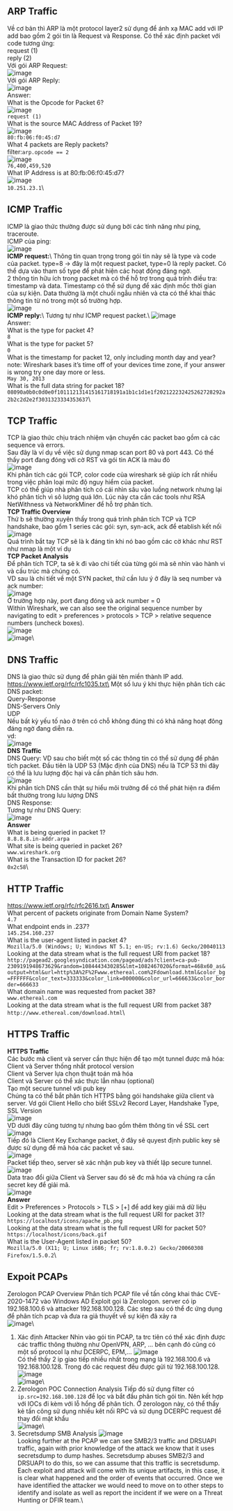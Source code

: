 <h2>ARP Traffic</h2>

Về cơ bản thì ARP là một protocol layer2 sử dụng để ánh xạ MAC add với IP add bao gồm 2 gói tin là Request và Response. Có thể xác định packet với code tương ứng:\
request (1)\
reply (2)\
Với gói ARP Request:\
![image](https://user-images.githubusercontent.com/95600382/154234439-cf6c5956-b030-447c-bc90-1dfba4f67473.png)\
Với gói ARP Reply:\
![image](https://user-images.githubusercontent.com/95600382/154234602-e16bb03a-fa95-4391-b79b-db81c1bdccf4.png)\
Answer:\
What is the Opcode for Packet 6?\
![image](https://user-images.githubusercontent.com/95600382/154235690-79ecc940-e80c-429b-8213-2e54d93dac92.png)\
`request (1)`\
What is the source MAC Address of Packet 19?\
![image](https://user-images.githubusercontent.com/95600382/154235811-85e4acd9-0c42-439a-b1eb-33241d24b99a.png)\
`80:fb:06:f0:45:d7`\
What 4 packets are Reply packets?\
filter:`arp.opcode == 2`\
![image](https://user-images.githubusercontent.com/95600382/154235968-1d8d6c2d-943b-4c35-840a-b315ee645c2a.png)\
`76,400,459,520`\
What IP Address is at 80:fb:06:f0:45:d7?\
![image](https://user-images.githubusercontent.com/95600382/154235811-85e4acd9-0c42-439a-b1eb-33241d24b99a.png)\
`10.251.23.1`\

<h2>ICMP Traffic</h2>

ICMP là giao thức thường được sử dụng bởi các tính năng như ping, traceroute.\
ICMP của ping:\
![image](https://user-images.githubusercontent.com/95600382/154240058-59e89b10-acaa-4c8c-9055-1dd31a641d49.png)\
**ICMP request:**\ 
Thông tin quan trọng trong gói tin này sẽ là type và code của packet. type=8 -> đây là một request packet, type=0 là reply packet. Có thể dựa vào tham số type để phát hiện các hoạt động đáng ngờ.\
2 thông tin hữu ích trong packet mà có thể hỗ trợ trong quá trình điều tra: timestamp và data. Timestamp có thể sử dụng để xác định mốc thời gian của sự kiện. Data thường là một chuối ngẫu nhiên và cta có thể khai thác thông tin từ nó trong một số trường hợp.\
![image](https://user-images.githubusercontent.com/95600382/154240910-9c85594b-0e09-425e-9d8f-986c4bdc0365.png)\
**ICMP reply:**\ 
Tương tự như ICMP request packet.\ 
![image](https://user-images.githubusercontent.com/95600382/154243588-c84118fe-d635-4830-a312-a37d837bf56b.png)\
Answer:\
What is the type for packet 4?\
`8`\
What is the type for packet 5?\
`0`\
What is the timestamp for packet 12, only including month day and year?\
note: Wireshark bases it’s time off of your devices time zone, if your answer is wrong try one day more or less.\
`May 30, 2013`\
What is the full data string for packet 18?\
`08090a0b0c0d0e0f101112131415161718191a1b1c1d1e1f202122232425262728292a2b2c2d2e2f3031323334353637`\

<h2>TCP Traffic</h2>

TCP là giao thức chịu trách nhiệm vận chuyển các packet bao gồm cả các sequence và errors.\
Sau đây là ví dụ về việc sử dụng nmap scan port 80 và port 443. Có thể thấy port đang đóng với cờ RST và gói tin ACK là màu đỏ\
![image](https://user-images.githubusercontent.com/95600382/154245975-d1f7607b-2cba-45c3-9932-bdaa3d9790be.png)\
Khi phân tích các gói TCP, color code của wireshark sẽ giúp ích rất nhiều trong việc phân loại mức độ nguy hiểm của packet.\
TCP có thể giúp nhà phân tích có cái nhìn sâu vào luồng network nhưng lại khó phân tích vì sô lượng quá lớn. Lúc này cta cần các tools như RSA NetWithness và NetworkMiner để hỗ trợ phân tích.\
**TCP Traffic Overview**\
Thứ b sẽ thường xuyên thấy trong quá trình phân tích TCP và TCP handshake, bao gồm 1 series các gói: syn, syn-ack, ack để etablish kết nối\
![image](https://user-images.githubusercontent.com/95600382/154247156-6fd7ba22-b61c-407d-98cc-b93f26051b76.png)\
Quá trình bắt tay TCP sẽ là k đáng tin khi nó bao gồm các cờ khác như RST như nmap là một ví dụ\
**TCP Packet Analysis**\
Để phân tích TCP, ta sẽ k đi vào chi tiết của từng gói mà sẽ nhìn vào hành vi và cấu trúc mà chúng có.\
VD sau là chi tiết về một SYN packet, thứ cần lưu ý ở đây là seq number và ack number:\
![image](https://user-images.githubusercontent.com/95600382/154247870-c6b297df-2163-42c2-89c8-b235686ad633.png)\
Ở trường hợp này, port đang đóng và ack number = 0\
Within Wireshark, we can also see the original sequence number by navigating to edit > preferences > protocols > TCP > relative sequence numbers (uncheck boxes).\
![image](https://user-images.githubusercontent.com/95600382/154248034-f01ea4f6-0d5e-4eb4-b653-2080d7e63b7a.png)\
![image](https://user-images.githubusercontent.com/95600382/154248140-477e5921-d3e5-4c36-a5f1-4e425d7020a6.png)\

<h2>DNS Traffic</h2>

DNS là giao thức sử dụng để phân giải tên miền thành IP add.\
https://www.ietf.org/rfc/rfc1035.txt\
Một số lưu ý khi thực hiện phân tích các DNS packet:\
Query-Response\
DNS-Servers Only\
UDP\
Nếu bất kỳ yếu tố nào ở trên có chỗ không đúng thì có khả năng hoạt đông đáng ngờ đang diễn ra.\
vd:\
![image](https://user-images.githubusercontent.com/95600382/154424789-a6435b8b-5f9f-48ff-b7ae-56d916a79bf9.png)\
**DNS Traffic**\
DNS Query: VD sau cho biết một số các thông tin có thể sử dụng để phân tích packet. Đầu tiên là UDP 53 (Mặc định của DNS) nếu là TCP 53 thì đây có thể là lưu lượng độc hại và cần phân tích sâu hơn. \
![image](https://user-images.githubusercontent.com/95600382/154425362-d257f9fa-6291-4648-b21a-a7871ed72c78.png)\
Khi phân tích DNS cần thật sự hiểu môi trường để có thể phát hiện ra điểm bất thường trong lưu lượng DNS\
DNS Response:\
Tương tự như DNS Query:\
![image](https://user-images.githubusercontent.com/95600382/154425562-fc7ace6e-8001-4a4e-ad87-8061704d8708.png)\
**Answer**\
What is being queried in packet 1?\
`8.8.8.8.in-addr.arpa`\
What site is being queried in packet 26?\
`www.wireshark.org`\
What is the Transaction ID for packet 26?\
`0x2c58`\

<h2>HTTP Traffic</h2>

https://www.ietf.org/rfc/rfc2616.txt\
**Answer**\
What percent of packets originate from Domain Name System?\
`4.7`\
What endpoint ends in .237?\
`145.254.160.237`\
What is the user-agent listed in packet 4?\
`Mozilla/5.0 (Windows; U; Windows NT 5.1; en-US; rv:1.6) Gecko/20040113`\
Looking at the data stream what is the full request URI from packet 18?\
`http://pagead2.googlesyndication.com/pagead/ads?client=ca-pub-2309191948673629&random=1084443430285&lmt=1082467020&format=468x60_as&output=html&url=http%3A%2F%2Fwww.ethereal.com%2Fdownload.html&color_bg=FFFFFF&color_text=333333&color_link=000000&color_url=666633&color_border=666633`\
What domain name was requested from packet 38?\
`www.ethereal.com`\
Looking at the data stream what is the full request URI from packet 38?\
`http://www.ethereal.com/download.html`\

<h2>HTTPS Traffic</h2>

**HTTPS Traffic**\
Các bước mà client và server cần thực hiện để tạo một tunnel được mã hóa:\
Client và Server thống nhất protocol version\
Client và Server lựa chọn thuật toán mã hóa\
Client và Server có thể xác thực lẫn nhau (optional)\
Tạo một secure tunnel với pub key\
Chúng ta có thể bắt phân tích HTTPS bằng gói handshake giữa client và server. Vd gói Client Hello cho biết SSLv2 Record Layer, Handshake Type, SSL Version\
![image](https://user-images.githubusercontent.com/95600382/154428872-156c6dc6-e7ca-4dce-b53d-05446c5f7ff8.png)\
VD dưới đây cũng tương tự nhưng bao gồm thêm thông tin về SSL cert\
![image](https://user-images.githubusercontent.com/95600382/154428985-a426a48e-12b5-49d0-8454-dd4c020c0f73.png)\
Tiếp đó là Client Key Exchange packet, ở đây sẽ quyest định public key sẽ được sử dụng để mã hóa các packet về sau.\
![image](https://user-images.githubusercontent.com/95600382/154429148-e0e015fc-f9c4-42e5-ac7f-0e6e4b81e5f5.png)\
Packet tiếp theo, server sẽ xác nhận pub key và thiết lập secure tunnel.\
![image](https://user-images.githubusercontent.com/95600382/154429262-4c15e765-b177-4b92-8bb3-8d9850aa91f7.png)\
Data trao đổi giữa Client và Server sau đó sẽ đc mã hóa và chúng ra cần secret key để giải mã.\
![image](https://user-images.githubusercontent.com/95600382/154429387-fb4fa3c3-c121-4455-87c0-6de18fc96b8c.png)\
**Answer**\
Edit > Preferences > Protocols > TLS >  [+] để add key giải mã dữ liệu\
Looking at the data stream what is the full request URI for packet 31?\
`https://localhost/icons/apache_pb.png`\
Looking at the data stream what is the full request URI for packet 50?\
`https://localhost/icons/back.gif`\
What is the User-Agent listed in packet 50?\
`Mozilla/5.0 (X11; U; Linux i686; fr; rv:1.8.0.2) Gecko/20060308 Firefox/1.5.0.2`\

<h2>Expoit PCAPs</h2>

Zerologon PCAP Overview
Phân tích PCAP file về tấn công khai thác CVE-2020-1472 vào Windows AD Exploit gọi là Zerologon. server có ip 192.168.100.6 và attacker 192.168.100.128. Các step sau có thể đc ứng dụng để phân tích pcap và đưa ra giả thuyết về sự kiện đã xảy ra\
![image](https://user-images.githubusercontent.com/95600382/154432351-295fffc4-7528-4e90-8b2c-ff773f8e0604.png)\
1. Xác định Attacker
Nhìn vào gói tin PCAP, ta trc tiên có thể xác định được các traffic thông thường như OpenVPN, ARP, ... bên cạnh đó cũng có một số protocol lạ như DCERPC, EPM,...
![image](https://user-images.githubusercontent.com/95600382/154434955-e466dc96-9708-4b0b-b42e-fbb5958bf849.png)\
Có thể thấy 2 ip giao tiếp nhiều nhất trong mạng là 192.168.100.6 và 192.168.100.128. Trong đó các request đều được gửi từ 192.168.100.128.\
![image](https://user-images.githubusercontent.com/95600382/154435402-1818a7d0-ce74-439e-9747-253cdde8e857.png)\
![image](https://user-images.githubusercontent.com/95600382/154435515-bdd7456a-c065-46a4-be9b-93a0cf917496.png)\
2. Zerologon POC Connection Analysis
Tiếp đó sử dụng filter có `ip.src=192.168.100.128` để lọc và bắt đầu phân tích gói tin. Nên kết hợp với IOCs đi kèm với lỗ hổng để phân tích. Ở zerologon này, có thể thấy kẻ tấn công sử dụng nhiều kêt nối RPC và sử dụng DCERPC request để thay đổi mật khẩu\
![image](https://user-images.githubusercontent.com/95600382/154439877-39a6d100-8042-49ed-b01a-92ba3a586a75.png)\
3. Secretsdump SMB Analysis
![image](https://user-images.githubusercontent.com/95600382/154439911-3f1cc152-8b60-4e49-b73c-04b852e8085b.png)\
Looking further at the PCAP we can see SMB2/3 traffic and DRSUAPI traffic, again with prior knowledge of the attack we know that it uses secretsdump to dump hashes. Secretsdump abuses SMB2/3 and DRSUAPI to do this, so we can assume that this traffic is secretsdump.\
Each exploit and attack will come with its unique artifacts, in this case, it is clear what happened and the order of events that occurred. Once we have identified the attacker we would need to move on to other steps to identify and isolate as well as report the incident if we were on a Threat Hunting or DFIR team.\











